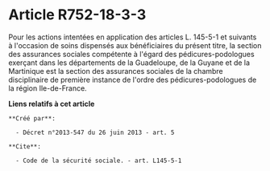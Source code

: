 # Article R752-18-3-3

Pour les actions intentées en application des articles L. 145-5-1 et suivants à l'occasion de soins dispensés aux
bénéficiaires du présent titre, la section des assurances sociales compétente à l'égard des pédicures-podologues exerçant
dans les départements de la Guadeloupe, de la Guyane et de la Martinique est la section des assurances sociales de la chambre
disciplinaire de première instance de l'ordre des pédicures-podologues de la région Ile-de-France.

**Liens relatifs à cet article**

	**Créé par**:

	  - Décret n°2013-547 du 26 juin 2013 - art. 5

	**Cite**:

	  - Code de la sécurité sociale. - art. L145-5-1
